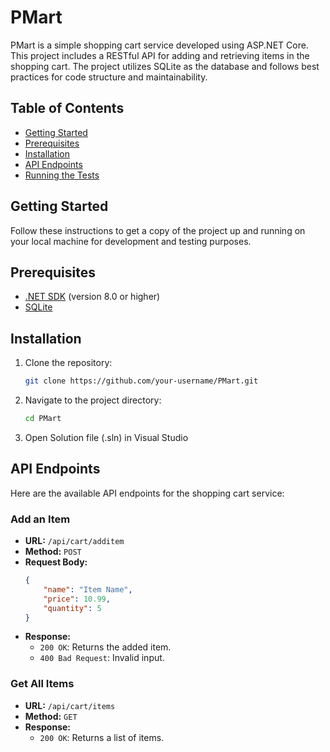 # PMart

PMart is a simple shopping cart service developed using ASP.NET Core. This project includes a RESTful API for adding and retrieving items in the shopping cart. The project utilizes SQLite as the database and follows best practices for code structure and maintainability.

## Table of Contents

- [Getting Started](#getting-started)
- [Prerequisites](#prerequisites)
- [Installation](#installation)
- [API Endpoints](#api-endpoints)
- [Running the Tests](#running-the-tests)

## Getting Started

Follow these instructions to get a copy of the project up and running on your local machine for development and testing purposes.

## Prerequisites

- [.NET SDK](https://dotnet.microsoft.com/download) (version 8.0 or higher)
- [SQLite](https://www.sqlite.org/download.html)

## Installation

1. Clone the repository:
    ```sh
    git clone https://github.com/your-username/PMart.git
    ```
2. Navigate to the project directory:
    ```sh
    cd PMart
    ```
3. Open Solution file (.sln) in Visual Studio 


## API Endpoints

Here are the available API endpoints for the shopping cart service:

### Add an Item

- **URL:** `/api/cart/additem`
- **Method:** `POST`
- **Request Body:**
    ```json
    {
        "name": "Item Name",
        "price": 10.99,
        "quantity": 5
    }
    ```
- **Response:**
    - `200 OK`: Returns the added item.
    - `400 Bad Request`: Invalid input.

### Get All Items

- **URL:** `/api/cart/items`
- **Method:** `GET`
- **Response:**
    - `200 OK`: Returns a list of items.


